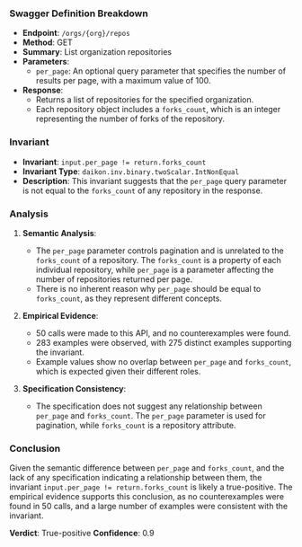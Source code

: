 ### Swagger Definition Breakdown

- **Endpoint**: `/orgs/{org}/repos`
- **Method**: GET
- **Summary**: List organization repositories
- **Parameters**:
  - `per_page`: An optional query parameter that specifies the number of results per page, with a maximum value of 100.
- **Response**:
  - Returns a list of repositories for the specified organization.
  - Each repository object includes a `forks_count`, which is an integer representing the number of forks of the repository.

### Invariant

- **Invariant**: `input.per_page != return.forks_count`
- **Invariant Type**: `daikon.inv.binary.twoScalar.IntNonEqual`
- **Description**: This invariant suggests that the `per_page` query parameter is not equal to the `forks_count` of any repository in the response.

### Analysis

1. **Semantic Analysis**:
   - The `per_page` parameter controls pagination and is unrelated to the `forks_count` of a repository. The `forks_count` is a property of each individual repository, while `per_page` is a parameter affecting the number of repositories returned per page.
   - There is no inherent reason why `per_page` should be equal to `forks_count`, as they represent different concepts.

2. **Empirical Evidence**:
   - 50 calls were made to this API, and no counterexamples were found.
   - 283 examples were observed, with 275 distinct examples supporting the invariant.
   - Example values show no overlap between `per_page` and `forks_count`, which is expected given their different roles.

3. **Specification Consistency**:
   - The specification does not suggest any relationship between `per_page` and `forks_count`. The `per_page` parameter is used for pagination, while `forks_count` is a repository attribute.

### Conclusion

Given the semantic difference between `per_page` and `forks_count`, and the lack of any specification indicating a relationship between them, the invariant `input.per_page != return.forks_count` is likely a true-positive. The empirical evidence supports this conclusion, as no counterexamples were found in 50 calls, and a large number of examples were consistent with the invariant.

**Verdict**: True-positive
**Confidence**: 0.9
